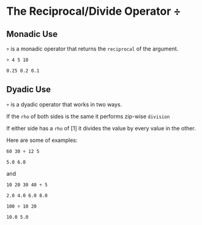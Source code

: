 # The Reciprocal/Divide Operator ÷

## Monadic Use

`÷` is a monadic operator that returns the `reciprocal` of the argument.

```pometo
÷ 4 5 10
```

```pometo_results
0.25 0.2 0.1
```

## Dyadic Use

`÷` is a dyadic operator that works in two ways.

If the `rho` of both sides is the same it performs zip-wise `division`

If either side has a `rho` of [1] it divides the value by every value in the other.

Here are some of examples:

```pometo
60 30 ÷ 12 5
```

```pometo_results
5.0 6.0
```

and

```pometo
10 20 30 40 ÷ 5
```

```pometo_results
2.0 4.0 6.0 8.0
```

```pometo
100 ÷ 10 20
```

```pometo_results
10.0 5.0
```

